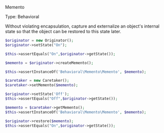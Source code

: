 Memento

Type: Behavioral

Without violating encapsulation, capture and externalize an object's internal state so that the object can be restored to this state later.

```php
$originator = new Originator();
$originator->setState("On");

$this->assertEquals("On",$originator->getState());

$memento = $originator->createMemento();

$this->assertInstanceOf('Behavioral\Memento\Memento', $memento);

$caretaker = new Caretaker();
$caretaker->setMemento($memento);

$originator->setState('Off');
$this->assertEquals("Off",$originator->getState());

$memento = $caretaker->getMemento();
$this->assertInstanceOf('Behavioral\Memento\Memento', $memento);

$originator->restore($memento);
$this->assertEquals("On",$originator->getState());

```
